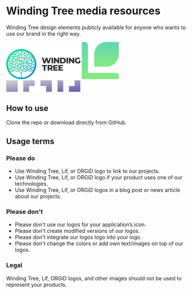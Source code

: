 # Winding Tree media resources

Winding Tree design elements publicly available for anyone who wants to use our brand in the right way.

<img src="winding-tree/svg/winding-tree-logo.svg?sanitize=true" alt="Winding Tree" width="200px">
<img src="lif/svg/lif-logo.svg?sanitize=true" alt="Líf" width="100px"><br>
<img src="org.id/svg/org.id-logo.svg?sanitize=true" alt="ORG.ID" width="200px">

## How to use

Clone the repo or download directly from GitHub.

## Usage terms

### Please do

- Use Winding Tree, Líf, or ORGiD logo to link to our projects.
- Use Winding Tree, Líf, or ORGiD logo if your product uses one of our technologies.
- Use Winding Tree, Líf, or ORGiD logos in a blog post or news article about our projects.

### Please don't

- Please don't use our logos for your application’s icon.
- Please don't create modified versions of our logos.
- Please don't integrate our logos logo into your logo.
- Please don't change the colors or add own text/images on top of our logos.

### Legal

Winding Tree, Líf, ORGiD logos, and other images should not be used to represent your products.
